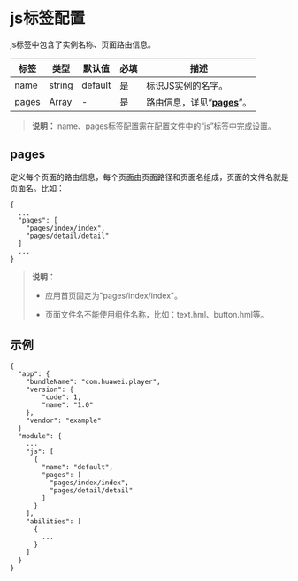 # js标签配置


js标签中包含了实例名称、页面路由信息。


| 标签 | 类型 | 默认值 | 必填 | 描述 |
| -------- | -------- | -------- | -------- | -------- |
| name | string | default | 是 | 标识JS实例的名字。 |
| pages | Array | - | 是 | 路由信息，详见“**[pages](#pages)**”。 |


>  **说明：**
> name、pages标签配置需在配置文件中的“js”标签中完成设置。


## pages

定义每个页面的路由信息，每个页面由页面路径和页面名组成，页面的文件名就是页面名。比如：


```
{
  ...
  "pages": [
    "pages/index/index",
    "pages/detail/detail"
  ]
  ...
}
```


>  **说明：**
>
> 
> - 应用首页固定为"pages/index/index"。
> 
> - 页面文件名不能使用组件名称，比如：text.hml、button.hml等。


## 示例


```
{
  "app": {
    "bundleName": "com.huawei.player",
    "version": {
        "code": 1,
        "name": "1.0"
    },
    "vendor": "example"
  }
  "module": {
    ...
    "js": [
      {
        "name": "default",
        "pages": [
          "pages/index/index",
          "pages/detail/detail"
        ]
      }
    ],
    "abilities": [
      {
        ...
      }
    ]
  }
}
```
